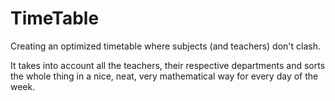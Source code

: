 # TimeTable
Creating an optimized timetable where subjects (and teachers) don't clash.

It takes into account all the teachers, their respective departments and sorts the whole thing in a nice, neat, very mathematical way for every day of the week.
